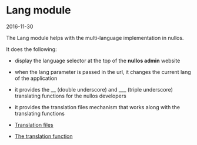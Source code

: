 Lang module
===================
2016-11-30


The Lang module helps with the multi-language implementation in nullos.

It does the following:

- display the language selector at the top of the **nullos admin** website
- when the lang parameter is passed in the url, it changes the current lang of the application
- it provides the **__** (double underscore) and **___** (triple underscore) translating functions for the nullos developers   
- it provides the translation files mechanism that works along with the translating functions   


- [Translation files](https://github.com/lingtalfi/nullos-admin/tree/master/doc/official/modules/lang-module/translation-files.md)
- [The translation function](https://github.com/lingtalfi/nullos-admin/tree/master/doc/official/modules/lang-module/translation-function.md)